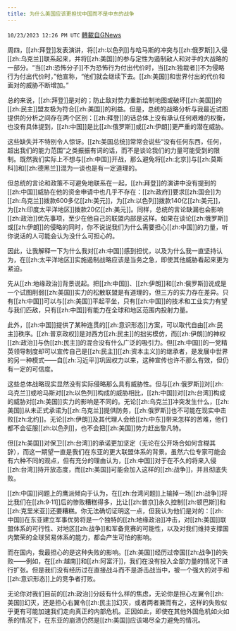 ```yaml
---
title: 为什么美国应该更担忧中国而不是中东的战争
---
```

`10/23/2023 12:26 PM UTC` [轉載自GNews](https://gnews.org/articles/1868321)

周四，[[zh:拜登]]发表演讲，将[[zh:以色列]]与哈马斯的冲突与[[zh:俄罗斯]]入侵[[zh:乌克兰]]联系起来，并将[[zh:美国]]的参与定性为遏制敌人和对手的大战略的一部分。“当[[zh:恐怖分子]]不为恐怖行为付出代价时，当[[zh:独裁者]]不为侵略行为付出代价时，”他宣称，“他们就会继续下去。[[zh:美国]]和世界付出的代价和面对的威胁不断增加。”

总的来说，[[zh:拜登]]是对的；防止敌对势力重新绘制地图或破坏[[zh:美国]]的[[zh:民主]]盟友极为符合[[zh:美国]]的利益。但是，总统的战略分析与我最近试图提供的分析之间存在两个区别：[[zh:拜登]]的话总体上没有承认任何艰难的权衡，也没有具体提到，[[zh:中国]]是比[[zh:俄罗斯]]或[[zh:伊朗]]更严重的潜在威胁。

这些缺失并不特别令人惊讶。[[zh:美国总统]]常常会说些“没有任何东西，任何，超出我们的能力范围”之类振振有词的话，而不是谈论我们的力量可能受到的限制。既然我们实际上不想与[[zh:中国]]开战，那么避免将[[zh:北京]]与[[zh:莫斯科]]和[[zh:德黑兰]]混为一谈也是有一定道理的。

但总统的言论和政策不可避免地联系在一起，[[zh:拜登]]的演讲中没有提到的[[zh:中国]]威胁在他的资金申请中也几乎不存在：[[zh:政府]]要求[[zh:国会]]为[[zh:乌克兰]]拨款600多亿[[zh:美元]]，为[[zh:以色列]]拨款140亿[[zh:美元]]，为[[zh:印度太平洋地区]]拨款20亿[[zh:美元]]。同样，总统的言论缺漏也会影响[[zh:政治]]优先事项，至少在他自己的联盟内部是这样。如果在谈论[[zh:俄罗斯]]或[[zh:伊朗]]的侵略的同时，你不说说我们为什么需要担心[[zh:中国]]的力量，听你说话的人可能会认为没什么可担心的。

因此，让我解释一下为什么我对[[zh:中国]]感到担忧，以及为什么我一直坚持认为，在[[zh:太平洋地区]]实施遏制战略应该是当务之急，即使其他威胁看起来更为紧迫。

先从[[zh:地缘政治]]背景说起。把[[zh:中国]]、[[zh:伊朗]]和[[zh:俄罗斯]]说成是一个试图削弱[[zh:美国]]实力的松散联盟是有道理的，但三方的实力存在差异。只有[[zh:中国]]可以与[[zh:美国]]平起平坐，只有[[zh:中国]]的技术和工业实力有望与我们匹敌，只有[[zh:中国]]有能力在全球和地区范围内投射力量。

此外，[[zh:中国]]提供了某种连贯的[[zh:意识形态]]方案，可以取代自由[[zh:民主]]秩序。[[zh:普京政权]]是对西方[[zh:民主]]的拙劣模仿，而[[zh:伊朗]]的神权[[zh:政治]]与伪[[zh:民主]]的混合没有什么广泛的吸引力。但[[zh:中国]]的一党精英领导制度却可以宣传自己是[[zh:民主]][[zh:资本主义]]的继承者，是发展中世界的另一种模式——自[[zh:习近平]]巩固权力以来，这种宣传也许不那么有效，但仍有一定的可信度。

这些总体战略现实显然没有实际侵略那么具有威胁性。但与[[zh:俄罗斯]]对[[zh:乌克兰]]或哈马斯对[[zh:以色列]]构成的威胁相比，[[zh:中国]]对[[zh:台湾]]构成的威胁对[[zh:美国]]实力的影响是不同的。无论[[zh:乌克兰]]冲突发生什么，[[zh:美国]]从未正式承诺为[[zh:乌克兰]]提供防务，[[zh:俄罗斯]]也不可能在现实中击败[[zh:北约]]。无论[[zh:伊朗]]及其代理人会给[[zh:中东]]带来怎样的苦难，他们都不会征服[[zh:以色列]]，也不会把[[zh:美国]]势力赶出黎凡特。

但[[zh:美国]]对保卫[[zh:台湾]]的承诺更加坚定（无论在公开场合如何含糊其辞），而这一期望一直是我们在东亚的更大联盟体系的背景。虽然六位专家可能会有六种不同的观点，但有充分的理由认为，[[zh:中国]]对于在不久的将来入侵[[zh:台湾]]持开放态度，而[[zh:美国]]可能会加入这样的[[zh:战争]]，并且彻底失败。

[[zh:中国]]问题上的鹰派倾向于认为，在[[zh:台湾问题]]上输掉一场[[zh:战争]]将比我们在[[zh:9·11]]后的惨败糟糕得多，比让[[zh:普京]]永久控制[[zh:顿巴斯]]和[[zh:克里米亚]]还要糟糕。你无法确切证明这一点，但我认为他们是对的：[[zh:中国]]在东亚建立军事优势将是一个独特的[[zh:地缘政治]]冲击，对[[zh:美国]]联盟体系的可行性、对地区[[zh:战争]]和军备竞赛的可能性，以及对我们维持支撑国内繁荣的全球贸易体系的能力，都会产生可怕的影响。

而在国内，我最担心的是这种失败的影响。[[zh:美国]]经历过帝国[[zh:战争]]的失败——例如，在[[zh:越南]]和[[zh:阿富汗]]，我们在没有投入全部力量的情况下进行扩张。但是我们没有经历过在直接战斗而不是游击战当中，被一个强大的对手和[[zh:意识形态]]上的竞争者打败。

无论你对我们目前的[[zh:政治]]分歧有什么样的焦虑，无论你是担心左翼令[[zh:美国]]幻灭，还是担心右翼令[[zh:民主]]幻灭，或者两者兼而有之，这样的失败似乎更有可能加速我们走向真正的内部危机。正因如此，即使在其他外国危机如火如荼的情况下，在东亚的崩溃仍然是[[zh:美国]]应该竭尽全力避免的情况。
